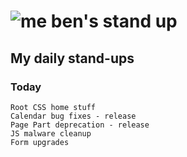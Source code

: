 # ![me](https://avatars2.githubusercontent.com/u/5232044?s=50&v=4) ben's stand up

## My daily stand-ups

### Today
   
    Root CSS home stuff
    Calendar bug fixes - release
    Page Part deprecation - release
    JS malware cleanup
    Form upgrades
